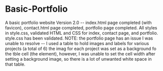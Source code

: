 # Basic-Portfolio
A basic portfolio website
Version 2.0 -- index.html page completed (with favicon), contact.html page completed, portfolio page completed.
All styles in style.css, validated HTML and CSS for index, contact page, and portfolio. style.css has been validated.
NOTE: the portfolio page has an issue I was unable to resolve -- I used a table to hold images and labels for various projects (a total of 6) the imag for each project was set as a background fo the tble cell (the <td> element), however, I was unable to set the cell width after setting a background image, so there is a lot of unwanted white space in that table.


